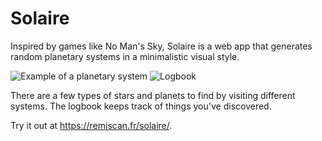 # Solaire

Inspired by games like No Man's Sky, Solaire is a web app that generates random planetary systems in a minimalistic visual style.

![Example of a planetary system](https://user-images.githubusercontent.com/1685446/226445332-490fc528-9a82-41bf-abe3-6c4ac7275461.jpg) ![Logbook](https://user-images.githubusercontent.com/1685446/226445339-ccfa0ef0-7a71-4c9a-8a01-feeab0816f18.jpg)

There are a few types of stars and planets to find by visiting different systems. The logbook keeps track of things you've discovered.

Try it out at <https://remiscan.fr/solaire/>.